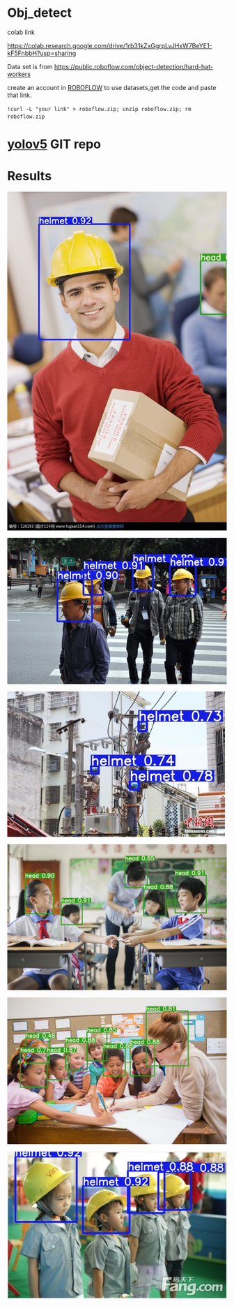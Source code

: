 # Obj_detect
colab link

https://colab.research.google.com/drive/1rb31kZxGgrpLvJHxW7BeYE1-kF5FnbbH?usp=sharing

Data set is from https://public.roboflow.com/object-detection/hard-hat-workers 

create an account in 
[ROBOFLOW](https://public.roboflow.com/) to use datasets,get the code and paste that link.
 
 `!curl -L "your link" > roboflow.zip; unzip roboflow.zip; rm roboflow.zip`
 
 
# [yolov5](https://github.com/ultralytics/yolov5) GIT repo

# Results

![](output/helm_000197.jpg)

![](output/helm_000014.jpg)

![](output/1.png)

![](output/2.png)

![](output/4.png)

![](output/5.png)
